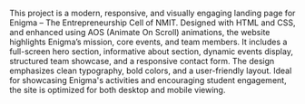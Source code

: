 This project is a modern, responsive, and visually engaging landing page for Enigma – The Entrepreneurship Cell of NMIT. 
Designed with HTML and CSS, and enhanced using AOS (Animate On Scroll) animations, the website highlights Enigma’s mission, core events, and team members. 
It includes a full-screen hero section, informative about section, dynamic events display, structured team showcase, and a responsive contact form. The design emphasizes clean typography, bold colors, and a user-friendly layout. 
Ideal for showcasing Enigma's activities and encouraging student engagement, the site is optimized for both desktop and mobile viewing.

